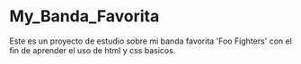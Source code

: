 # My_Banda_Favorita

Este es un proyecto de estudio sobre mi banda favorita 'Foo Fighters' con el fin de aprender el uso de html y css basicos.
